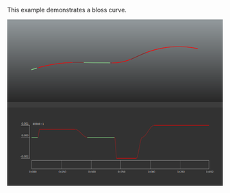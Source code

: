 ﻿This example demonstrates a bloss curve.

![Image](../../../../figures/examples/ex-bloss-curve.png)
